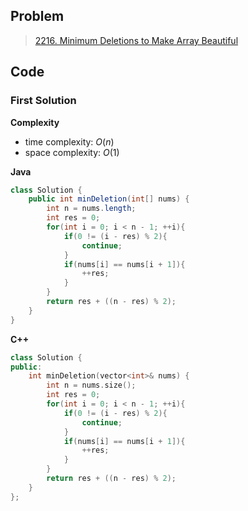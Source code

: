 ## Problem

> [2216. Minimum Deletions to Make Array Beautiful](https://leetcode.cn/problems/minimum-deletions-to-make-array-beautiful/)

## Code

### First Solution

**Complexity**

- time complexity: $O(n)$
- space complexity: $O(1)$

**Java**

```java
class Solution {
    public int minDeletion(int[] nums) {
        int n = nums.length;
        int res = 0;
        for(int i = 0; i < n - 1; ++i){
            if(0 != (i - res) % 2){
                continue;
            }
            if(nums[i] == nums[i + 1]){
                ++res;
            }
        }
        return res + ((n - res) % 2);
    }
}
```

**C++**

``` c++
class Solution {
public:
    int minDeletion(vector<int>& nums) {
        int n = nums.size();
        int res = 0;
        for(int i = 0; i < n - 1; ++i){
            if(0 != (i - res) % 2){
                continue;
            }
            if(nums[i] == nums[i + 1]){
                ++res;
            }
        }
        return res + ((n - res) % 2);
    }
};
```


